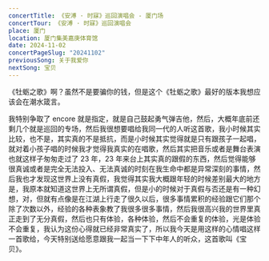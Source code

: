 ```yaml
---
concertTitle: 《安溥 · 时寐》巡回演唱会 - 厦门场
concertTour: 《安溥 · 时寐》巡回演唱会
place: 厦门
location: 厦门集美嘉庚体育馆
date: 2024-11-02
concertPageSlug: "20241102"
previousSong: 关于我爱你
nextSong: 宝贝
---
```

《牡蛎之歌》啊？虽然不是要骗你的钱，但是这个《牡蛎之歌》最好的版本我想应该会在潮水箴言。

我特别争取了 encore 就是指定，就是自己鼓起勇气弹吉他，然后，大概年底前还剩几个就是巡回的专场，然后我很想要唱给我同一代的人听这首歌，我小时候其实比较，也不是，其实真的不是抵抗，而是小时候其实觉得就是只有跟孩子一起唱，就对着小孩子唱的时候我才觉得我真实的在唱歌，然后其实把音乐或者是舞台表演也就这样子匆匆走过了 23 年，23 年来台上其实真的跟假的东西，然后觉得能够很真诚或者是完全无法投入、无法真诚的时刻在我生命中都是异常深刻的事情，然后我也才发现这世界上没有真假，我觉得其实我大概跟年轻的时候差别最大的地方是，我原本就知道这世界上无所谓真假，但是小的时候对于真假与否还是有一种幻想，对，但就有点像是在江湖上行走了很久以后，很多事情累积的经验跟它们那个除了次数以外，经验的各种表象教了我很多很多事情，然后我很高兴我的世界里真正走到了无分真假，然后也只有体验，各种体验，然后不会重复的体验，光是体验不会重复，我认为这份心得就已经非常真实了，所以我今天是用这样的心情唱这样一首歌给，今天特别送给愿意跟我一起当一下下中年人的听众，这首歌叫《宝贝》。